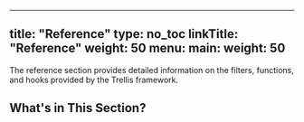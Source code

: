 
---
title: "Reference"
type: no_toc
linkTitle: "Reference"
weight: 50
menu:
  main:
    weight: 50
---

The reference section provides detailed information on the filters, functions, and hooks provided by the Trellis framework.

## What's in This Section?
